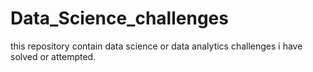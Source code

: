 # Data_Science_challenges
this repository contain data science or data analytics challenges i have solved or attempted.

